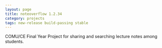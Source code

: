 ```yaml
---
layout: page
title: noteoverflow 1.2.34
category: projects
tags: new-release build-passing stable
---
```


COMU/CE Final Year Project for sharing and searching lecture notes among students.
